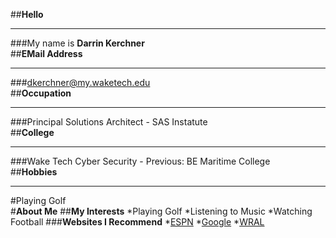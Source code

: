 ##**Hello**  
______________________________________  
###My name is **Darrin Kerchner**  
##**EMail Address**  
______________________________________  
###dkerchner@my.waketech.edu  
##**Occupation**  
______________________________________  
###Principal Solutions Architect - SAS Instatute  
##**College**  
_______________________________________  
###Wake Tech Cyber Security - Previous: BE Maritime College  
##**Hobbies**  
________________________________________  
#Playing Golf  
#**About Me**
##**My Interests**
 *Playing Golf
 *Listening to Music
 *Watching Football
###**Websites I Recommend**
 *[ESPN](www.espn.com)
 *[Google](www.google.com)
 *[WRAL](www.wral.com)
